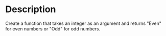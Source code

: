 # Description
Create a function that takes an integer as an argument and returns "Even" for even
numbers or "Odd" for odd numbers.